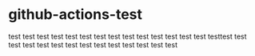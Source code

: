 # github-actions-test



test
test test test test test test test test test test
test
test
test
testtest
test
test
test
test
test
test
test
test
test
test
test
test
test